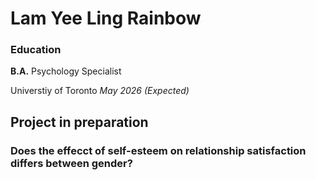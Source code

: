 # Lam Yee Ling Rainbow

### Education
**B.A.** Psychology Specialist

Universtiy of Toronto *May 2026 (Expected)*

## Project in preparation 
### Does the effecct of self-esteem on relationship satisfaction differs between gender?
